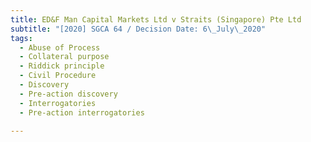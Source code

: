 ```yaml
---
title: ED&F Man Capital Markets Ltd v Straits (Singapore) Pte Ltd
subtitle: "[2020] SGCA 64 / Decision Date: 6\_July\_2020"
tags:
  - Abuse of Process
  - Collateral purpose
  - Riddick principle
  - Civil Procedure
  - Discovery
  - Pre-action discovery
  - Interrogatories
  - Pre-action interrogatories

---
```

